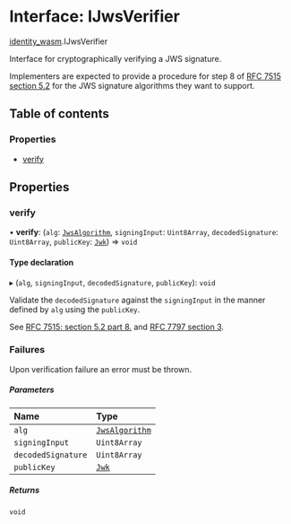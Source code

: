 # Interface: IJwsVerifier

[identity\_wasm](../modules/identity_wasm.md).IJwsVerifier

Interface for cryptographically verifying a JWS signature. 

Implementers are expected to provide a procedure for step 8 of [RFC 7515 section 5.2](https://www.rfc-editor.org/rfc/rfc7515#section-5.2) for 
the JWS signature algorithms they want to support.

## Table of contents

### Properties

- [verify](identity_wasm.IJwsVerifier.md#verify)

## Properties

### verify

• **verify**: (`alg`: [`JwsAlgorithm`](../enums/jose_jws_algorithm.JwsAlgorithm.md), `signingInput`: `Uint8Array`, `decodedSignature`: `Uint8Array`, `publicKey`: [`Jwk`](../classes/identity_wasm.Jwk.md)) => `void`

#### Type declaration

▸ (`alg`, `signingInput`, `decodedSignature`, `publicKey`): `void`

Validate the `decodedSignature` against the `signingInput` in the manner defined by `alg` using the `publicKey`.

 See [RFC 7515: section 5.2 part 8.](https://www.rfc-editor.org/rfc/rfc7515#section-5.2) and
 [RFC 7797 section 3](https://www.rfc-editor.org/rfc/rfc7797#section-3).

### Failures
Upon verification failure an error must be thrown.

##### Parameters

| Name | Type |
| :------ | :------ |
| `alg` | [`JwsAlgorithm`](../enums/jose_jws_algorithm.JwsAlgorithm.md) |
| `signingInput` | `Uint8Array` |
| `decodedSignature` | `Uint8Array` |
| `publicKey` | [`Jwk`](../classes/identity_wasm.Jwk.md) |

##### Returns

`void`
